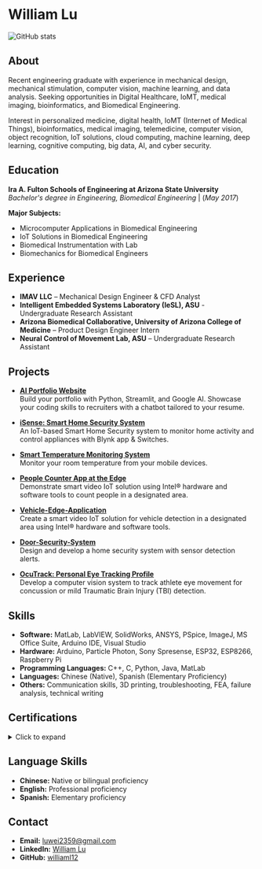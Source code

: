 # William Lu

![GitHub stats](https://github-readme-stats.vercel.app/api?username=williaml12&show_icons=true)

## About
Recent engineering graduate with experience in mechanical design, mechanical stimulation, computer vision, machine learning, and data analysis. Seeking opportunities in Digital Healthcare, IoMT, medical imaging, bioinformatics, and Biomedical Engineering.

Interest in personalized medicine, digital health, IoMT (Internet of Medical Things), bioinformatics, medical imaging, telemedicine, computer vision, object recognition, IoT solutions, cloud computing, machine learning, deep learning, cognitive computing, big data, AI, and cyber security.

## Education
**Ira A. Fulton Schools of Engineering at Arizona State University**  
_Bachelor's degree in Engineering, Biomedical Engineering_  | (_May 2017_)  

**Major Subjects:**
- Microcomputer Applications in Biomedical Engineering
- IoT Solutions in Biomedical Engineering
- Biomedical Instrumentation with Lab
- Biomechanics for Biomedical Engineers

## Experience
- **IMAV LLC** – Mechanical Design Engineer & CFD Analyst
- **Intelligent Embedded Systems Laboratory (IeSL), ASU** - Undergraduate Research Assistant
- **Arizona Biomedical Collaborative, University of Arizona College of Medicine** – Product Design Engineer Intern
- **Neural Control of Movement Lab, ASU** – Undergraduate Research Assistant

## Projects
- **[AI Portfolio Website](https://github.com/williaml12/AI_Portfolio_Website)**  
  Build your portfolio with Python, Streamlit, and Google AI. Showcase your coding skills to recruiters with a chatbot tailored to your resume.

- **[iSense: Smart Home Security System](https://www.hackster.io/wlu1/isense-smart-home-security-system-ee9156#things)**  
  An IoT-based Smart Home Security system to monitor home activity and control appliances with Blynk app & Switches.

- **[Smart Temperature Monitoring System](https://www.hackster.io/wlu1/smart-temperature-monitoring-system-529da8)**  
  Monitor your room temperature from your mobile devices.

- **[People Counter App at the Edge](https://github.com/williaml12/People-Counter-App-at-the-Edge)**  
  Demonstrate smart video IoT solution using Intel® hardware and software tools to count people in a designated area.

- **[Vehicle-Edge-Application](https://github.com/williaml12/Vehicle-Edge-Application)**  
  Create a smart video IoT solution for vehicle detection in a designated area using Intel® hardware and software tools.

- **[Door-Security-System](https://github.com/williaml12/Door-Security-System)**  
  Design and develop a home security system with sensor detection alerts.

- **[OcuTrack: Personal Eye Tracking Profile](https://github.com/williaml12/-OcuTrack-Personal-Eye-Tracking-Profile-Eye-Tracking-)**  
  Develop a computer vision system to track athlete eye movement for concussion or mild Traumatic Brain Injury (TBI) detection.

## Skills
- **Software:** MatLab, LabVIEW, SolidWorks, ANSYS, PSpice, ImageJ, MS Office Suite, Arduino IDE, Visual Studio
- **Hardware:** Arduino, Particle Photon, Sony Spresense, ESP32, ESP8266, Raspberry Pi
- **Programming Languages:** C++, C, Python, Java, MatLab
- **Languages:** Chinese (Native), Spanish (Elementary Proficiency)
- **Others:** Communication skills, 3D printing, troubleshooting, FEA, failure analysis, technical writing

## Certifications
<details>
  <summary>Click to expand</summary>
  
- Object Detection 101 — Easy Object Detection
- Object Detection 201 — Fundamentals of Deep Learning Object Detection
- OpenCV 101 — OpenCV Basics
- OpenCV 102 — Basic Image Processing Operations
- Object Detection 202 — Bounding Box Regression
- Face Applications 101 — Face Detection
- Face Applications 102 — Fundamentals of Facial Landmarks
- Image Adversaries 101 — Intro to Image Adversaries
- Autoencoders 101 — Intro to Autoencoders
- Face Recognition 101 — Fundamentals of Facial Recognition
- Deep Learning 125 — Data Pipelines with tf.data
- Deep Learning 120 — Regression with CNNs
- Deep Learning 103 — Neural Network Fundamentals
- Deep Learning 130 — Hyperparameter Tuning
- Siamese Networks 101
</details>

## Language Skills 
- **Chinese:** Native or bilingual proficiency
- **English:** Professional proficiency
- **Spanish:** Elementary proficiency

## Contact
- **Email:** [luwei2359@gmail.com](mailto:luwei2359@gmail.com)
- **LinkedIn:** [William Lu](https://www.linkedin.com/in/william-lu-47693b145/)
- **GitHub:** [williaml12](https://github.com/williaml12)
